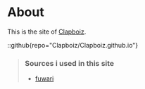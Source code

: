 # About
This is the site of [Clapboiz](https://github.com/Clapboiz).

::github{repo="Clapboiz/Clapboiz.github.io"}

> ### Sources i used in this site
> - [fuwari](https://github.com/saicaca/fuwari)
